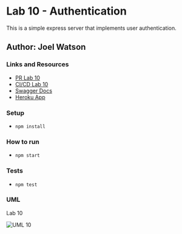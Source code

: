 # Lab 10 - Authentication

This is a simple express server that implements user authentication.

## Author: Joel Watson

### Links and Resources

- [PR Lab 10](https://github.com/401-advanced-javascript-joel/authentication/pull/1)
- [CI/CD Lab 10](https://github.com/401-advanced-javascript-joel/authentication/pull/1/checks)
- [Swagger Docs](https://joel-auth-server.herokuapp.com/api-docs)
- [Heroku App](https://joel-auth-server.herokuapp.com/)

### Setup

- `npm install`

### How to run

- `npm start`

### Tests

- `npm test`

### UML

Lab 10

![UML 10](https://drive.google.com/uc?export=view&id=1ayxgnSUl4fqUmLjhfuvS6wRBzFsGJog6)
